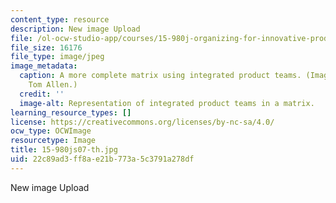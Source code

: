 ```yaml
---
content_type: resource
description: New image Upload
file: /ol-ocw-studio-app/courses/15-980j-organizing-for-innovative-product-development-spring-2007/22c89ad3ff8ae21b773a5c3791a278df_15-980js07-th.jpg
file_size: 16176
file_type: image/jpeg
image_metadata:
  caption: A more complete matrix using integrated product teams. (Image by Prof.
    Tom Allen.)
  credit: ''
  image-alt: Representation of integrated product teams in a matrix.
learning_resource_types: []
license: https://creativecommons.org/licenses/by-nc-sa/4.0/
ocw_type: OCWImage
resourcetype: Image
title: 15-980js07-th.jpg
uid: 22c89ad3-ff8a-e21b-773a-5c3791a278df
---
```

New image Upload
